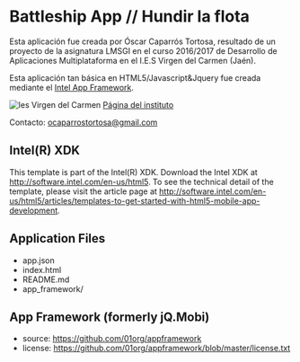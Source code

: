 Battleship App // Hundir la flota
==================
Esta aplicación fue creada por Óscar Caparrós Tortosa, resultado de un proyecto de la asignatura LMSGI en el curso 2016/2017 de Desarrollo de Aplicaciones Multiplataforma en el I.E.S Virgen del Carmen (Jaén).

Esta aplicación tan básica en HTML5/Javascript&Jquery fue creada mediante el [Intel App Framework](https://github.com/01org/appframework).

![Ies Virgen del Carmen](https://www.votatuprofesor.com/images/logo-centros/ies-virgen-del-carmen-logo.png)
[Página del instituto](http://www.iesvirgendelcarmen.com/ies/index.php)

Contacto: ocaparrostortosa@gmail.com

Intel(R) XDK
-------------------------------------------
This template is part of the Intel(R) XDK. 
Download the Intel XDK at http://software.intel.com/en-us/html5.
To see the technical detail of the template, please visit the article page 
at http://software.intel.com/en-us/html5/articles/templates-to-get-started-with-html5-mobile-app-development. 

Application Files
-----------------
* app.json
* index.html
* README.md
* app_framework/


App Framework (formerly jQ.Mobi)
-----------------------------------------------------------------------------
* source:  https://github.com/01org/appframework
* license: https://github.com/01org/appframework/blob/master/license.txt


